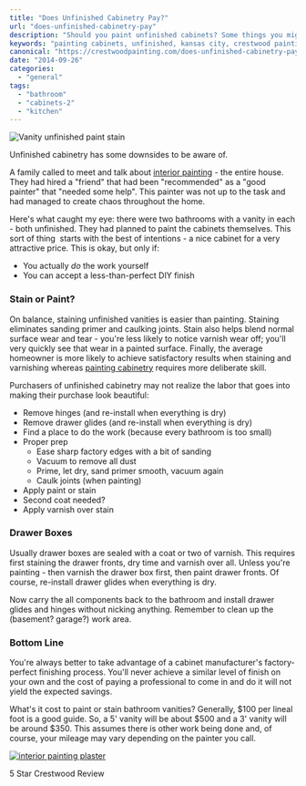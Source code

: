 ```yaml
---
title: "Does Unfinished Cabinetry Pay?"
url: "does-unfinished-cabinetry-pay"
description: "Should you paint unfinished cabinets? Some things you might consider."
keywords: "painting cabinets, unfinished, kansas city, crestwood painting"
canonical: "https://crestwoodpainting.com/does-unfinished-cabinetry-pay/"
date: "2014-09-26"
categories:
  - "general"
tags:
  - "bathroom"
  - "cabinets-2"
  - "kitchen"
---
```


![Vanity unfinished paint stain](/images/Vanity-unfinished-paint-or-stain-300x300.jpg)

Unfinished cabinetry has some downsides to be aware of.

A family called to meet and talk about [interior painting](https://crestwoodpainting.com/interior-painter-kansas-city/) - the entire house. They had hired a "friend" that had been "recommended" as a "good painter" that "needed some help". This painter was not up to the task and had managed to create chaos throughout the home.

Here's what caught my eye: there were two bathrooms with a vanity in each - both unfinished. They had planned to paint the cabinets themselves. This sort of thing  starts with the best of intentions - a nice cabinet for a very attractive price. This is okay, but only if:

- You actually _do_ the work yourself
- You can accept a less-than-perfect DIY finish

### Stain or Paint?

On balance, staining unfinished vanities is easier than painting. Staining eliminates sanding primer and caulking joints. Stain also helps blend normal surface wear and tear - you're less likely to notice varnish wear off; you'll very quickly see that wear in a painted surface. Finally, the average homeowner is more likely to achieve satisfactory results when staining and varnishing whereas [painting cabinetry](https://crestwoodpainting.com/painting-kitchen-cabinets/) requires more deliberate skill.

Purchasers of unfinished cabinetry may not realize the labor that goes into making their purchase look beautiful:

- Remove hinges (and re-install when everything is dry)
- Remove drawer glides (and re-install when everything is dry)
- Find a place to do the work (because every bathroom is too small)
- Proper prep
    - Ease sharp factory edges with a bit of sanding
    - Vacuum to remove all dust
    - Prime, let dry, sand primer smooth, vacuum again
    - Caulk joints (when painting)
- Apply paint or stain
- Second coat needed?
- Apply varnish over stain

### Drawer Boxes

Usually drawer boxes are sealed with a coat or two of varnish. This requires first staining the drawer fronts, dry time and varnish over all. Unless you're painting - then varnish the drawer box first, then paint drawer fronts. Of course, re-install drawer glides when everything is dry.

Now carry the all components back to the bathroom and install drawer glides and hinges without nicking anything. Remember to clean up the (basement? garage?) work area.

### Bottom Line

You're always better to take advantage of a cabinet manufacturer's factory-perfect finishing process. You'll never achieve a similar level of finish on your own and the cost of paying a professional to come in and do it will not yield the expected savings.

What's it cost to paint or stain bathroom vanities? Generally, $100 per lineal foot is a good guide. So, a 5' vanity will be about $500 and a 3' vanity will be around $350. This assumes there is other work being done and, of course, your mileage may vary depending on the painter you call.

[![interior painting plaster](/images/Brian-Burge.jpg)](https://crestwoodpainting.com/plaster-repair-kansas-city/)

5 Star Crestwood Review
